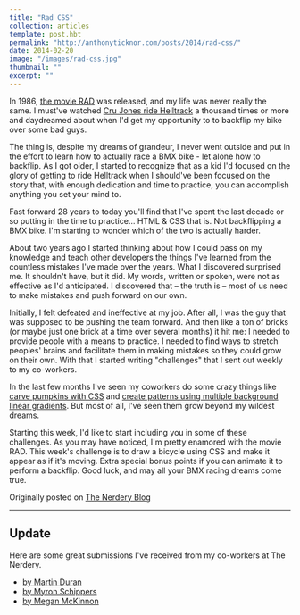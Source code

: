 ```yaml
---
title: "Rad CSS"
collection: articles
template: post.hbt
permalink: "http://anthonyticknor.com/posts/2014/rad-css/"
date: 2014-02-20
image: "/images/rad-css.jpg"
thumbnail: ""
excerpt: ""
---
```

In 1986, [the movie RAD](http://www.imdb.com/title/tt0091817/) was released, and my life was never really the same. I must've watched [Cru Jones ride Helltrack](https://www.youtube.com/watch?v=vvJ-U0vgrPk) a thousand times or more and daydreamed about when I'd get my opportunity to to backflip my bike over some bad guys.

The thing is, despite my dreams of grandeur, I never went outside and put in the effort to learn how to actually race a BMX bike - let alone how to backflip. As I got older, I started to recognize that as a kid I'd focused on the glory of getting to ride Helltrack when I should've been focused on the story that, with enough dedication and time to practice, you can accomplish anything you set your mind to.

Fast forward 28 years to today you'll find that I've spent the last decade or so putting in the time to practice... HTML & CSS that is. Not backflipping a BMX bike. I'm starting to wonder which of the two is actually harder.

About two years ago I started thinking about how I could pass on my knowledge and teach other developers the things I've learned from the countless mistakes I've made over the years. What I discovered surprised me. It shouldn't have, but it did. My words, written or spoken, were not as effective as I'd anticipated. I discovered that – the truth is – most of us need to make mistakes and push forward on our own.

Initially, I felt defeated and ineffective at my job. After all, I was the guy that was supposed to be pushing the team forward. And then like a ton of bricks (or maybe just one brick at a time over several months) it hit me: I needed to provide people with a means to practice. I needed to find ways to stretch peoples' brains and facilitate them in making mistakes so they could grow on their own. With that I started writing "challenges" that I sent out weekly to my co-workers.

In the last few months I've seen my coworkers do some crazy things like [carve pumpkins with CSS](http://codepen.io/ekidd/details/BHsfj) and [create patterns using multiple background linear gradients](http://jasonkinney.me/css-gradient-background-patterns/). But most of all, I've seen them grow beyond my wildest dreams.

Starting this week, I'd like to start including you in some of these challenges. As you may have noticed, I'm pretty enamored with the movie RAD. This week's challenge is to draw a bicycle using CSS and make it appear as if it's moving. Extra special bonus points if you can animate it to perform a backflip. Good luck, and may all your BMX racing dreams come true.

Originally posted on [The Nerdery Blog](http://blog.nerdery.com/2014/02/better-fed-rad-css/)

----

## Update

Here are some great submissions I've received from my co-workers at The Nerdery.

- [by Martin Duran](http://codepen.io/Martin-Duran/full/ImJFg)
- [by Myron Schippers](http://codepen.io/chbymnky/full/dIwol)
- [by Megan McKinnon](http://codepen.io/mmckinnon/full/yzLDs)